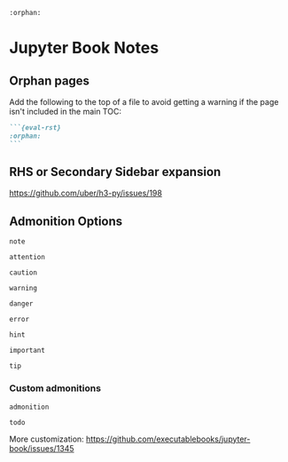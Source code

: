 <!-- :orphan: is needed so we don't get a TOC warning -->
```{eval-rst}
:orphan:
```

# Jupyter Book Notes


## Orphan pages

Add the following to the top of a file to avoid getting a warning
if the page isn't included in the main TOC:

````md
```{eval-rst}
:orphan:
```
````

## RHS or Secondary Sidebar expansion

https://github.com/uber/h3-py/issues/198


## Admonition Options

```{note}
note
```

```{attention}
attention
```

```{caution}
caution
```

```{warning}
warning
```

```{danger}
danger
```


```{error}
error
```


```{hint}
hint
```


```{important}
important
```

```{tip}
tip
```


### Custom admonitions

```{admonition} Custom!
admonition
```

```{admonition} TODO
todo
```

More customization: https://github.com/executablebooks/jupyter-book/issues/1345
